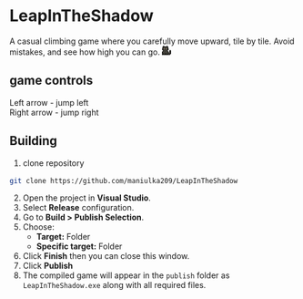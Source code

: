 # LeapInTheShadow
A casual climbing game where you carefully move upward, tile by tile. Avoid mistakes, and see how high you can go.
![cat](readmeAssets/cat.gif)
## game controls
Left arrow - jump left  
Right arrow - jump right
## Building
1. clone repository
```bash
git clone https://github.com/maniulka209/LeapInTheShadow
```
2. Open the project in **Visual Studio**.
3. Select **Release** configuration.
4. Go to **Build > Publish Selection**.
5. Choose:
   - **Target:** Folder
   - **Specific target:** Folder
6. Click **Finish** then you can close this window.
7. Click **Publish**
8. The compiled game will appear in the `publish` folder as `LeapInTheShadow.exe` along with all required files.

